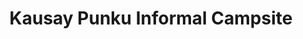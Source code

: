 ---
title: "Kausay Punku Informal Campsite"
url: /pisac/kausay-punku-informal-campsite/
shop: Allgemein
---